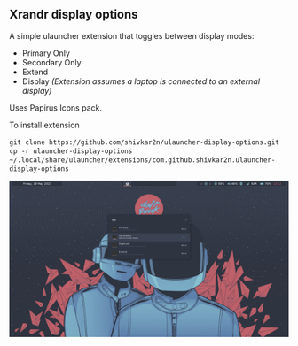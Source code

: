 ## Xrandr display options

A simple ulauncher extension that toggles between display modes:
- Primary Only
- Secondary Only
- Extend
- Display
*(Extension assumes a laptop is connected to an external display)*

Uses Papirus Icons pack.

To install extension

```
git clone https://github.com/shivkar2n/ulauncher-display-options.git
cp -r ulauncher-display-options ~/.local/share/ulauncher/extensions/com.github.shivkar2n.ulauncher-display-options
```

![Image here](Screenshot.png)
